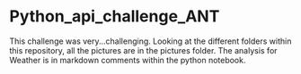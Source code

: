 # Python_api_challenge_ANT
This challenge was very...challenging. Looking at the different folders within this repository, all the pictures are in the pictures folder. 
The analysis for Weather is in markdown comments within the python notebook.
